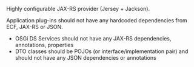 Highly configurable JAX-RS provider (Jersey + Jackson).

Application plug-ins should not have any hardcoded dependencies from ECF, JAX-RS or JSON.
* OSGi DS Services should not have any JAX-RS dependencies, annotations, properties
* DTO classes should be POJOs (or interface/implementation pair) and should not have any JSON dependencies or annotations
